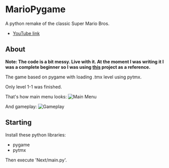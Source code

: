 # MarioPygame

A python remake of the classic Super Mario Bros.

* [YouTube link](https://www.youtube.com/watch?v=WCkBDyX0qNI)

## About
**Note: The code is a bit messy. Live with it.
At the moment I was writing it I was a complete beginner so I was using 
[this](https://github.com/jakowskidev/uMario_Jakowski) project as a reference.**

The game based on pygame with loading .tmx level using pytmx.

Only level 1-1 was finished. 

That's how main menu looks:
![Main Menu](https://github.com/Winter091/MarioPygame/blob/master/Mario.png)

And gameplay:
![Gameplay](https://github.com/Winter091/MarioPygame/blob/master/Mario_gameplay.png)

## Starting
Install these python libraries:
* pygame
* pytmx

 Then execute 'Next/main.py'. 

